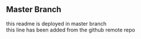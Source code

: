 ## Master Branch 
this readme is deployed in master branch  
this line has been added from the github remote repo
